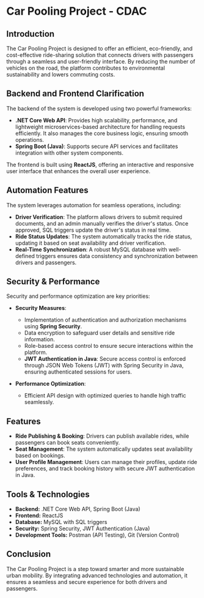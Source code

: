 # Car Pooling Project - CDAC

## Introduction
The Car Pooling Project is designed to offer an efficient, eco-friendly, and cost-effective ride-sharing solution that connects drivers with passengers through a seamless and user-friendly interface. By reducing the number of vehicles on the road, the platform contributes to environmental sustainability and lowers commuting costs.

## Backend and Frontend Clarification
The backend of the system is developed using two powerful frameworks:
- **.NET Core Web API**: Provides high scalability, performance, and lightweight microservices-based architecture for handling requests efficiently. It also manages the core business logic, ensuring smooth operations.
- **Spring Boot (Java)**: Supports secure API services and facilitates integration with other system components.

The frontend is built using **ReactJS**, offering an interactive and responsive user interface that enhances the overall user experience.

## Automation Features
The system leverages automation for seamless operations, including:
- **Driver Verification**: The platform allows drivers to submit required documents, and an admin manually verifies the driver's status. Once approved, SQL triggers update the driver's status in real time.
- **Ride Status Updates**: The system automatically tracks the ride status, updating it based on seat availability and driver verification.
- **Real-Time Synchronization**: A robust MySQL database with well-defined triggers ensures data consistency and synchronization between drivers and passengers.

## Security & Performance
Security and performance optimization are key priorities:
- **Security Measures**:
  - Implementation of authentication and authorization mechanisms using **Spring Security**.
  - Data encryption to safeguard user details and sensitive ride information.
  - Role-based access control to ensure secure interactions within the platform.
  - **JWT Authentication in Java**: Secure access control is enforced through JSON Web Tokens (JWT) with Spring Security in Java, ensuring authenticated sessions for users.
- **Performance Optimization**:
  
  - Efficient API design with optimized queries to handle high traffic seamlessly.

## Features
- **Ride Publishing & Booking**: Drivers can publish available rides, while passengers can book seats conveniently.
- **Seat Management**: The system automatically updates seat availability based on bookings.
- **User Profile Management**: Users can manage their profiles, update ride preferences, and track booking history with secure JWT authentication in Java.

## Tools & Technologies
- **Backend:** .NET Core Web API, Spring Boot (Java)
- **Frontend:** ReactJS
- **Database:** MySQL with SQL triggers
- **Security:** Spring Security, JWT Authentication (Java)
- **Development Tools:** Postman (API Testing), Git (Version Control)

## Conclusion
The Car Pooling Project is a step toward smarter and more sustainable urban mobility. By integrating advanced technologies and automation, it ensures a seamless and secure experience for both drivers and passengers.

